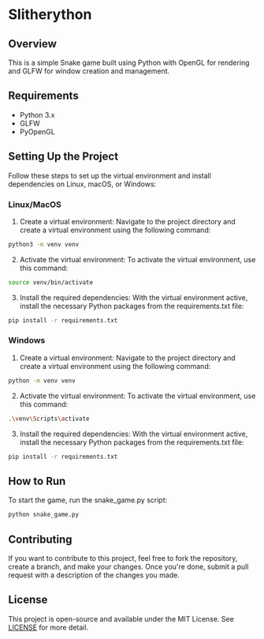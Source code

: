# Slitherython

## Overview
This is a simple Snake game built using Python with OpenGL for rendering and GLFW for window creation and management.

## Requirements
- Python 3.x
- GLFW
- PyOpenGL

## Setting Up the Project
Follow these steps to set up the virtual environment and install dependencies on Linux, macOS, or Windows:

### Linux/MacOS
1. Create a virtual environment:
Navigate to the project directory and create a virtual environment using the following command:
```bash
python3 -m venv venv
```
2. Activate the virtual environment:
To activate the virtual environment, use this command:
```bash
source venv/bin/activate
```
3. Install the required dependencies:
With the virtual environment active, install the necessary Python packages from the requirements.txt file:
```bash
pip install -r requirements.txt
```

### Windows
1. Create a virtual environment:
Navigate to the project directory and create a virtual environment using the following command:
```bash
python -m venv venv
```
2. Activate the virtual environment:
To activate the virtual environment, use this command:
```bash
.\venv\Scripts\activate
```
3. Install the required dependencies:
With the virtual environment active, install the necessary Python packages from the requirements.txt file:
```bash
pip install -r requirements.txt
```

## How to Run
To start the game, run the snake_game.py script:
```bash
python snake_game.py
```

## Contributing
If you want to contribute to this project, feel free to fork the repository, create a branch, and make your changes. Once you're done, submit a pull request with a description of the changes you made.

## License
This project is open-source and available under the MIT License. See [LICENSE](LICENSE) for more detail.